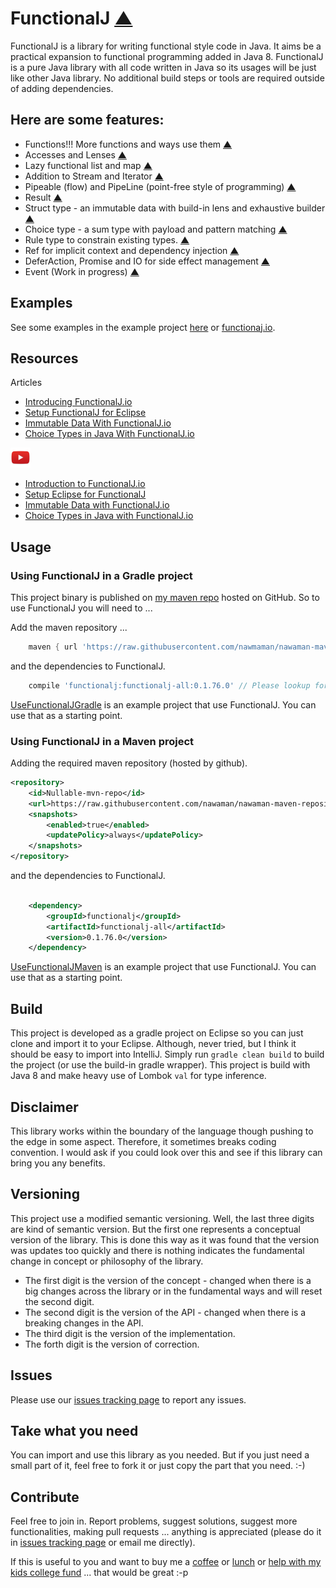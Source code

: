 # FunctionalJ [▲](http://functionalj.io "FunctionalJ")

FunctionalJ is a library for writing functional style code in Java.
It aims be a practical expansion to functional programming added in Java 8.
FunctionalJ is a pure Java library with all code written in Java
  so its usages will be just like other Java library.
No additional build steps or tools are required outside of adding dependencies.

## Here are some features:
- Functions!!! More functions and ways use them [▲](https://github.com/NawaMan/FunctionalJ/blob/master/docs/functions.md "Functions")
- Accesses and Lenses [▲](https://github.com/NawaMan/FunctionalJ/blob/master/docs/access_lens.md "Access and Lens")
- Lazy functional list and map [▲](https://github.com/NawaMan/FunctionalJ/blob/master/docs/list_map.md "List and Map")
- Addition to Stream and Iterator [▲](https://github.com/NawaMan/FunctionalJ/blob/master/docs/stream_iterator.md "Stream and Iterator")
- Pipeable (flow) and PipeLine (point-free style of programming) [▲](https://github.com/NawaMan/FunctionalJ/blob/master/docs/pipeable_pipeline.md "Pipeable and PipeLine")
- Result [▲](https://github.com/NawaMan/FunctionalJ/blob/master/docs/result.md "Result")
- Struct type - an immutable data with build-in lens and exhaustive builder [▲](https://github.com/NawaMan/FunctionalJ/blob/master/docs/struct_type.md "Struct")
- Choice type - a sum type with payload and pattern matching [▲](https://github.com/NawaMan/FunctionalJ/blob/master/docs/choice_type.md "Choice Type")
- Rule type to constrain existing types. [▲](https://github.com/NawaMan/FunctionalJ/blob/master/docs/rule_type.md "Rule Type")
- Ref for implicit context and dependency injection [▲](https://github.com/NawaMan/FunctionalJ/blob/master/docs/ref.md "Ref")
- DeferAction, Promise and IO for side effect management [▲](https://github.com/NawaMan/FunctionalJ/blob/master/docs/side_effect.md "Side Effect")
- Event (Work in progress) [▲](https://github.com/NawaMan/FunctionalJ/blob/master/docs/event.md "Event")

## Examples

See some examples in the example project [here](https://github.com/NawaMan/FunctionalJ/tree/master/functionalj-examples/src/main/java/example/functionalj)
  or [functionaj.io](http://functionalj.io "FunctionalJ").

## Resources

Articles
- [Introducing FunctionalJ.io](https://nawaman.net/blog/2019-02-12#IntroducingFunctionalJ)
- [Setup FunctionalJ for Eclipse](https://nawaman.net/blog/2019-02-26#FunctionalJEclipse)
- [Immutable Data With FunctionalJ.io](https://dzone.com/articles/immutable-data-with-functionalio)
- [Choice Types in Java With FunctionalJ.io](https://dzone.com/articles/choice-types-in-java-with-functionaljio)

![alt text](https://raw.githubusercontent.com/NawaMan/FunctionalJ/Development/docs/youtube.png "VDO on Youtube")
- [Introduction to FunctionalJ.io](https://www.youtube.com/watch?v=gIHY1wUSQzs)
- [Setup Eclipse for FunctionalJ](https://www.youtube.com/watch?v=nTOb6r13HvM)
- [Immutable Data with FunctionalJ.io](https://www.youtube.com/watch?v=Q_cdFh9fhxY)
- [Choice Types in Java with FunctionalJ.io](https://www.youtube.com/watch?v=JWKl2cfkVrw)

## Usage

### Using FunctionalJ in a Gradle project

This project binary is published on [my maven repo](https://github.com/NawaMan/nawaman-maven-repository) hosted on GitHub.
So to use FunctionalJ you will need to ...

Add the maven repository ...

```Groovy
    maven { url 'https://raw.githubusercontent.com/nawmaman/nawaman-maven-repository/master/' }
```
   
and the dependencies to FunctionalJ.

```Groovy
    compile 'functionalj:functionalj-all:0.1.76.0' // Please lookup for the latest version.
```

[UseFunctionalJGradle](https://github.com/NawaMan/UseFunctionalJGradle) is an example project that use FunctionalJ.
You can use that as a starting point.

### Using FunctionalJ in a Maven project

Adding the required maven repository (hosted by github).

```xml
<repository>
    <id>Nullable-mvn-repo</id>
    <url>https://raw.githubusercontent.com/nawaman/nawaman-maven-repository/master/</url>
    <snapshots>
        <enabled>true</enabled>
        <updatePolicy>always</updatePolicy>
    </snapshots>
</repository>
```

and the dependencies to FunctionalJ.

```xml

    <dependency>
        <groupId>functionalj</groupId>
        <artifactId>functionalj-all</artifactId>
        <version>0.1.76.0</version>
    </dependency>
```

[UseFunctionalJMaven](https://github.com/NawaMan/UseFunctionalJMaven) is an example project that use FunctionalJ.
You can use that as a starting point.

## Build

This project is developed as a gradle project on Eclipse
  so you can just clone and import it to your Eclipse.
Although, never tried, but I think it should be easy to import into IntelliJ.
Simply run `gradle clean build` to build the project (or use the build-in gradle wrapper).
This project is build with Java 8 and make heavy use of Lombok `val` for type inference.

## Disclaimer

This library works within the boundary of the language though pushing to the edge in some aspect. 
Therefore, it sometimes breaks coding convention.
I would ask if you could look over this and see if this library can bring you any benefits.

## Versioning
This project use a modified semantic versioning.
Well, the last three digits are kind of semantic version.
But the first one represents a conceptual version of the library.
This is done this way as it was found that the version was updates too quickly
  and there is nothing indicates the fundamental change in concept or philosophy of the library.
  
- The first digit is the version of the concept - changed when there is a big changes across the library or in the fundamental ways and will reset the second digit.
- The second digit is the version of the API - changed when there is a breaking changes in the API.
- The third digit is the version of the implementation.
- The forth digit is the version of correction.

## Issues

Please use our [issues tracking page](https://github.com/NawaMan/FunctionalJ/issues) to report any issues.

## Take what you need

You can import and use this library as you needed.
But if you just need a small part of it, feel free to fork it or just copy the part that you need. :-)


## Contribute

Feel free to join in.
Report problems, suggest solutions, suggest more functionalities, making pull requests ... anything is appreciated (please do it in [issues tracking page](https://github.com/NawaMan/FunctionalJ/issues) or email me directly).

If this is useful to you and want to buy me a [coffee](https://www.paypal.me/NawaMan/2.00)
 or [lunch](https://www.paypal.me/NawaMan/10.00) or [help with my kids college fund](https://www.paypal.me/NawaMan/100.00) ... that would be great :-p

